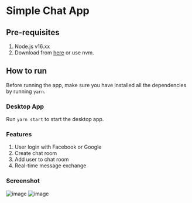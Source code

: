 # Simple Chat App

## Pre-requisites

1. Node.js v16.xx
2. Download from [here](https://nodejs.org/en/download/) or use nvm.

## How to run

Before running the app, make sure you have installed all the dependencies by running `yarn`.

### Desktop App

Run `yarn start` to start the desktop app.

### Features
1. User login with Facebook or Google
2. Create chat room
3. Add user to chat room
4. Real-time message exchange

### Screenshot
![image](https://github.com/gaubacuc56/simple-chat-app/assets/76199289/a38d73b4-f7d8-4dc8-93d3-8c009570bc80)
![image](https://github.com/gaubacuc56/simple-chat-app/assets/76199289/a53672c9-c5e6-47d2-b0a3-1e38bd675ba4)

